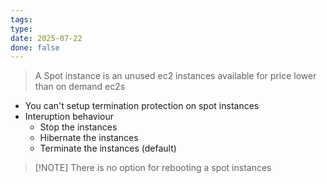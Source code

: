 ```yaml
---
tags: 
type: 
date: 2025-07-22
done: false
---
```

> A Spot instance is an  unused ec2 instances available for price lower than on demand ec2s

- You can't setup termination protection on spot instances
- Interuption behaviour
	- Stop the instances
	- Hibernate the instances
	- Terminate the instances (default)

> [!NOTE] There is no option for rebooting a spot instances
	 
